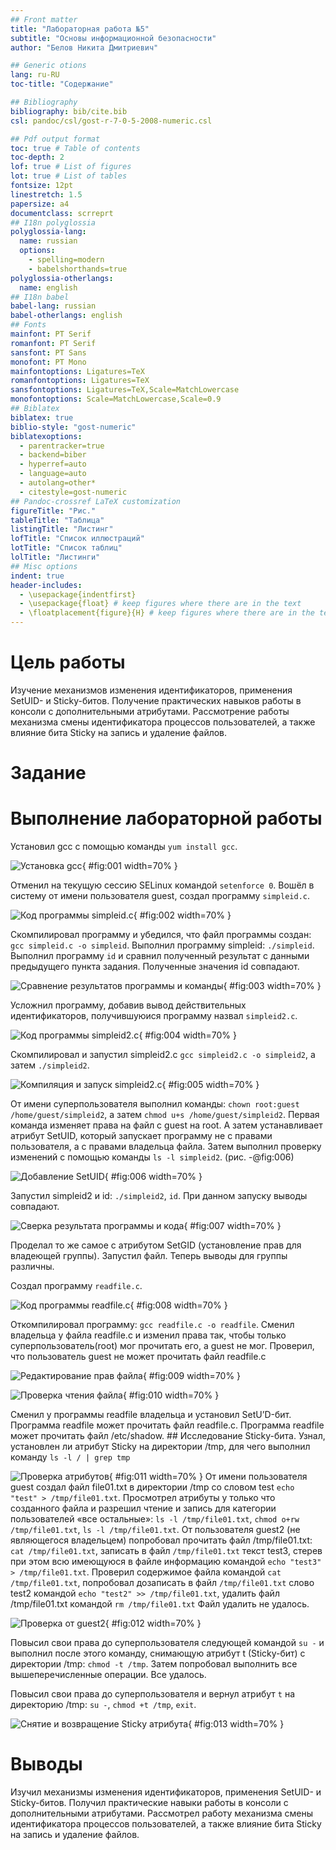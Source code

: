 ```yaml
---
## Front matter
title: "Лабораторная работа №5"
subtitle: "Основы информационной безопасности"
author: "Белов Никита Дмитриевич"

## Generic otions
lang: ru-RU
toc-title: "Содержание"

## Bibliography
bibliography: bib/cite.bib
csl: pandoc/csl/gost-r-7-0-5-2008-numeric.csl

## Pdf output format
toc: true # Table of contents
toc-depth: 2
lof: true # List of figures
lot: true # List of tables
fontsize: 12pt
linestretch: 1.5
papersize: a4
documentclass: scrreprt
## I18n polyglossia
polyglossia-lang:
  name: russian
  options:
	- spelling=modern
	- babelshorthands=true
polyglossia-otherlangs:
  name: english
## I18n babel
babel-lang: russian
babel-otherlangs: english
## Fonts
mainfont: PT Serif
romanfont: PT Serif
sansfont: PT Sans
monofont: PT Mono
mainfontoptions: Ligatures=TeX
romanfontoptions: Ligatures=TeX
sansfontoptions: Ligatures=TeX,Scale=MatchLowercase
monofontoptions: Scale=MatchLowercase,Scale=0.9
## Biblatex
biblatex: true
biblio-style: "gost-numeric"
biblatexoptions:
  - parentracker=true
  - backend=biber
  - hyperref=auto
  - language=auto
  - autolang=other*
  - citestyle=gost-numeric
## Pandoc-crossref LaTeX customization
figureTitle: "Рис."
tableTitle: "Таблица"
listingTitle: "Листинг"
lofTitle: "Список иллюстраций"
lotTitle: "Список таблиц"
lolTitle: "Листинги"
## Misc options
indent: true
header-includes:
  - \usepackage{indentfirst}
  - \usepackage{float} # keep figures where there are in the text
  - \floatplacement{figure}{H} # keep figures where there are in the text
---
```


# Цель работы

Изучение механизмов изменения идентификаторов, применения SetUID- и Sticky-битов. Получение практических навыков работы в консоли с дополнительными атрибутами. Рассмотрение работы механизма смены идентификатора процессов пользователей, а также влияние бита Sticky на запись и удаление файлов.

# Задание

# Выполнение лабораторной работы

Установил gcc с помощью команды `yum install gcc`.

![Установка gcc](image/1.jpg){ #fig:001 width=70% }

Отменил на текущую сессию SELinux командой `setenforce 0`. Вошёл в систему от имени пользователя guest, создал программу `simpleid.c`.

![Код программы `simpleid.c`](image/2.jpg){ #fig:002 width=70% }

Скомпилировал программу и убедился, что файл программы создан: `gcc simpleid.c -o simpleid`. Выполнил программу simpleid: `./simpleid`. Выполнил программу `id` и сравнил полученный результат с данными предыдущего пункта задания. Полученные значения id совпадают.

![Сравнение результатов программы и команды](image/3.jpg){ #fig:003 width=70% }

Усложнил программу, добавив вывод действительных идентификаторов, получившуюися программу назвал `simpleid2.c`.

![Код программы `simpleid2.c`](image/4.jpg){ #fig:004 width=70% }

Скомпилировал и запустил simpleid2.c `gcc simpleid2.c -o simpleid2`, а затем `./simpleid2`.

![Компиляция и запуск `simpleid2.c`](image/5.jpg){ #fig:005 width=70% }

От имени суперпользователя выполнил команды: `chown root:guest /home/guest/simpleid2`, а затем `chmod u+s /home/guest/simpleid2`. Первая команда изменяет права на файл с guest на root. А затем устанавливает атрибут SetUID, который запускает программу не с правами пользователя, а с правами владельца файла. Затем выполнил  проверку изменений с помощью команды `ls -l simpleid2`. (рис. -@fig:006)

![Добавление SetUID](image/6.jpg){ #fig:006 width=70% }

Запустил simpleid2 и id: `./simpleid2`, `id`. При данном запуску выводы совпадают.

![Сверка результата программы и кода](image/7.jpg){ #fig:007 width=70% }

Проделал то же самое с атрибутом SetGID (установление прав для владеющей группы). Запустил файл. Теперь выводы для группы различны.


Создал программу `readfile.c`.

![Код программы readfile.c](image/8.jpg){ #fig:008 width=70% }

Откомпилировал программу: `gcc readfile.c -o readfile`. Сменил владельца у файла readfile.c и изменил права так, чтобы только суперпользователь(root) мог прочитать его, a guest не мог. Проверил, что пользователь guest не может прочитать файл readfile.с

![Редактирование прав файла](image/9.jpg){ #fig:009 width=70% }

![Проверка чтения файла](image/10.jpg){ #fig:010 width=70% }

Сменил у программы readfile владельца и установил SetU’D-бит. Программа readfile может прочитать файл readfile.c. Программа readfile может прочитать файл /etc/shadow. ## Исследование Sticky-бита. 
Узнал, установлен ли атрибут Sticky на директории /tmp, для чего выполнил команду `ls -l / | grep tmp`

![Проверка атрибутов](image/11.jpg){ #fig:011 width=70% }
От имени пользователя guest создал файл file01.txt в директории /tmp
со словом test `echo "test" > /tmp/file01.txt`. Просмотрел атрибуты у только что созданного файла и разрешил чтение и запись для категории пользователей «все остальные»: `ls -l /tmp/file01.txt`, `chmod o+rw /tmp/file01.txt`, `ls -l /tmp/file01.txt`. От пользователя guest2 (не являющегося владельцем) попробовал прочитать файл /tmp/file01.txt: `cat /tmp/file01.txt`, записать в файл `/tmp/file01.txt` текст test3, стерев при этом всю имеющуюся в файле информацию командой `echo "test3" > /tmp/file01.txt`. Проверил содержимое файла командой `cat /tmp/file01.txt`, попробовал дозаписать в файл `/tmp/file01.txt` слово test2 командой `echo "test2" >> /tmp/file01.txt`, удалить файл /tmp/file01.txt командой `rm /tmp/file01.txt` Файл удалить не удалось.

![Проверка от guest2](image/12.jpg){ #fig:012 width=70% }

Повысил свои права до суперпользователя следующей командой `su -`
и выполнил после этого команду, снимающую атрибут t (Sticky-бит) с
директории /tmp: `chmod -t /tmp`. Затем попробовал выполнить все вышеперечисленные операции. Все удалось.


Повысил свои права до суперпользователя и вернул атрибут `t` на директорию /tmp: `su -`, `chmod +t /tmp`, `exit`.

![Снятие и возвращение Sticky атрибута](image/13.jpg){ #fig:013 width=70% }

# Выводы

Изучил механизмы изменения идентификаторов, применения SetUID- и Sticky-битов. Получил практические навыки работы в консоли с дополнительными атрибутами. Рассмотрел работу механизма смены идентификатора процессов пользователей, а также влияние бита Sticky на запись и удаление файлов.
